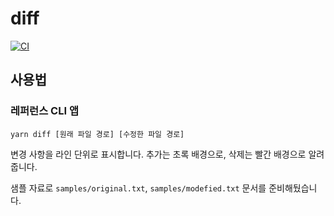 # diff

[![CI](https://github.com/mu-hun/diff/actions/workflows/ci.yml/badge.svg)](https://github.com/mu-hun/diff/actions/workflows/ci.yml)

## 사용법

### 레퍼런스 CLI 앱

```
yarn diff [원래 파일 경로] [수정한 파일 경로]
```

변경 사항을 라인 단위로 표시합니다. 추가는 초록 배경으로, 삭제는 빨간 배경으로 알려줍니다.

샘플 자료로 `samples/original.txt`, `samples/modefied.txt` 문서를 준비해뒀습니다.

